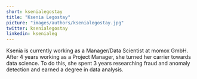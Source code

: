 ```yaml
---
short: ksenialegostay
title: "Ksenia Legostay"
picture: "images/authors/ksenialegostay.jpg"
twitter: ksenialegostay
linkedin: ksenialeg
---
```


Ksenia is currently working as a Manager/Data Scientist at momox GmbH.
After 4 years working as a Project Manager, she turned her carrier towards data science.
To do this, she spent 3 years researching fraud and anomaly detection and earned a degree in data analysis. 